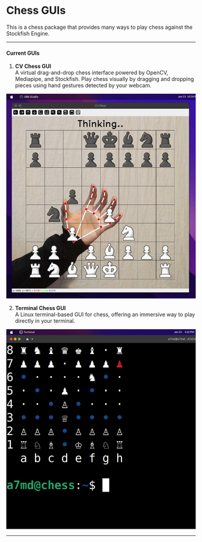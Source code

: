 # Chess GUIs  
This is a chess package that provides many ways to play chess against the Stockfish Engine.  

---

#### **Current GUIs**  

1. **CV Chess GUI**  
A virtual drag-and-drop chess interface powered by OpenCV, Mediapipe, and Stockfish. Play chess visually by dragging and dropping pieces using hand gestures detected by your webcam.  

![App Screenshot](CV_Chess/test.jpg)

2. **Terminal Chess GUI**  
A Linux terminal-based GUI for chess, offering an immersive way to play directly in your terminal.  

![App Screenshot](Terminal_Chess/lib/test.png)

---  
